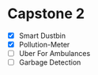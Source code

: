 # Capstone 2

- [x] Smart Dustbin
- [x] Pollution-Meter
- [ ] Uber For Ambulances
- [ ] Garbage Detection